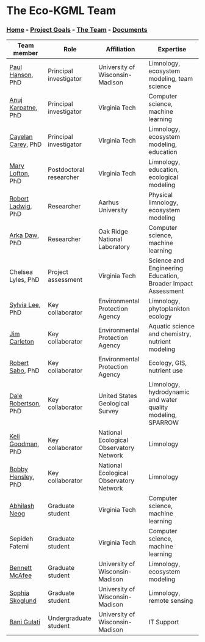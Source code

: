 # The Eco-KGML Team

### [Home](eco-kgml.github.io) - [Project Goals](https://eco-kgml.github.io/projectgoals) - [The Team](https://eco-kgml.github.io/team) - [Documents](https://eco-kgml.github.io/documents)

| Team member        |Role                    | Affiliation                     | Expertise                                   |
|--------------------|------------------------|---------------------------------|---------------------------------------------|
| [Paul Hanson](https://hanson.limnology.wisc.edu/), PhD | Principal investigator | University of Wisconsin-Madison | Limnology, ecosystem modeling, team science |
| [Anuj Karpatne](https://people.cs.vt.edu/karpatne/), PhD | Principal investigator | Virginia Tech | Computer science, machine learning |
| [Cayelan Carey](https://www.biol.vt.edu/faculty/carey.html), PhD | Principal investigator | Virginia Tech | Limnology, ecosystem modeling, education |
| [Mary Lofton](https://www.maryelofton.com/), PhD | Postdoctoral researcher | Virginia Tech | Limnology, education, ecological modeling |
| [Robert Ladwig](https://www.robert-ladwig.com/), PhD | Researcher | Aarhus University | Physical limnology, ecosystem modeling |
| [Arka Daw](https://people.cs.vt.edu/darka/), PhD | Researcher | Oak Ridge National Laboratory | Computer science, machine learning |
| Chelsea Lyles, PhD | Project assessment | Virginia Tech | Science and Engineering Education, Broader Impact Assessment |
| [Sylvia Lee](https://scholar.google.com/citations?user=279vQjYAAAAJ&hl=en), PhD | Key collaborator | Environmental Protection Agency | Limnology, phytoplankton ecology |
| [Jim Carleton](https://www.linkedin.com/in/jim-carleton-ab979210) | Key collaborator | Environmental Protection Agency | Aquatic science and chemistry, nutrient modeling |
| [Robert Sabo](https://scholar.google.com/citations?user=D0FdVs8AAAAJ&hl=en), PhD | Key collaborator | Environmental Protection Agency | Ecology, GIS, nutrient use |
| [Dale Robertson](https://www.usgs.gov/staff-profiles/dale-m-robertson), PhD| Key collaborator | United States Geological Survey | Limnology, hydrodynamic and water quality modeling, SPARROW |
| [Keli Goodman](https://www.neonscience.org/person/keli-goodman), PhD  | Key collaborator | National Ecological Observatory Network | Limnology |
| [Bobby Hensley](https://www.neonscience.org/person/bobby-hensley), PhD | Key collaborator | National Ecological Observatory Network | Limnology |
| [Abhilash Neog](https://in.linkedin.com/in/abhilash-neog-890b95134?original_referer=https%3A%2F%2Fwww.google.com%2F) | Graduate student | Virginia Tech | Computer science, machine learning |
| Sepideh Fatemi | Graduate student | Virginia Tech | Computer science, machine learning |
| [Bennett McAfee](https://bennettmcafee.weebly.com/) | Graduate student | University of Wisconsin-Madison | Limnology, ecosystem modeling |
| [Sophia Skoglund](https://limnology.wisc.edu/staff/skoglund-sophia/) | Graduate student | University of Wisconsin-Madison | Limnology, remote sensing |
| [Bani Gulati](https://www.linkedin.com/in/bani-gulati/) | Undergraduate student | University of Wisconsin-Madison | IT Support |
